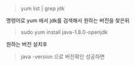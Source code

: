 > yum list | grep jdk

명령어로 yum 에서 jdk를 검색해서 원하는 버전을 찾은뒤

> sudo yum install java-1.8.0-openjdk

원하는 버전 설치후

> java -version 으로 버전확인 성공하면 
